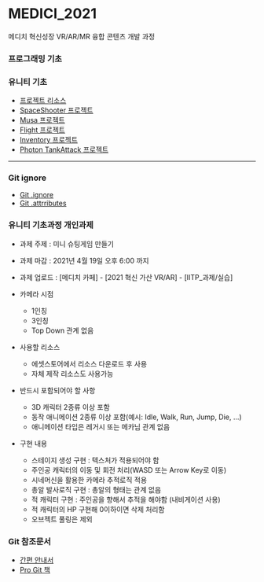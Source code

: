 # MEDICI_2021
메디치 혁신성장 VR/AR/MR 융합 콘텐츠 개발 과정


### 프로그래밍 기초

### 유니티 기초

- [프로젝트 리소스](https://github.com/IndieGameMaker/UnityBook)
- [SpaceShooter 프로젝트](https://github.com/IndieGameMaker/SpaceShooter_2021_K)
- [Musa 프로젝트](https://github.com/IndieGameMaker/Musa2021)
- [Flight 프로젝트](https://github.com/IndieGameMaker/Flight2021)
- [Inventory 프로젝트](https://github.com/IndieGameMaker/Inventory2021)
- [Photon TankAttack 프로젝트](https://github.com/IndieGameMaker/TankAttack2021)
---

### Git ignore
- [Git .ignore](https://www.toptal.com/developers/gitignore/api/unity)
- [Git .attrributes](https://gist.githubusercontent.com/nemotoo/b8a1c3a0f1225bb9231979f389fd4f3f/raw/dc3e8cab80fc62d1c60db70c761b1ffa636aa796/.gitattributes)

### 유니티 기초과정 개인과제

- 과제 주제 : 미니 슈팅게임 만들기 
- 과제 마감 : 2021년 4월 19일 오후 6:00 까지
- 과제 업로드 : [메디치 카페] - [2021 혁신 가산 VR/AR] - [IITP_과제/실습]
- 카메라 시점 
    - 1인칭
    - 3인칭
    - Top Down 관계 없음

- 사용할 리소스
    - 에셋스토어에서 리소스 다운로드 후 사용
    - 자체 제작 리소스도 사용가능

- 반드시 포함되어야 할 사항
    - 3D 캐릭터 2종류 이상 포함
    - 동작 애니메이션 2종류 이상 포함(예시: Idle, Walk, Run, Jump, Die, ...)
    - 애니메이션 타입은 레거시 또는 메카님 관계 없음

- 구현 내용
    - 스테이지 생성 구현 : 텍스처가 적용되어야 함
    - 주인공 캐릭터의 이동 및 회전 처리(WASD 또는 Arrow Key로 이동)
    - 시네머신을 활용한 카메라 추적로직 적용
    - 총알 발사로직 구현 : 총알의 형태는 관계 없음
    - 적 캐릭터 구현 : 주인공을 향해서 추적을 해야함 (내비게이션 사용)
    - 적 캐릭터의 HP 구현해 0이하이면 삭제 처리함
    - 오브젝트 풀링은 제외

### Git 참조문서

- [간편 안내서](https://rogerdudler.github.io/git-guide/index.ko.html)
- [Pro Git 책](http://git-scm.com/book/ko/v2)
